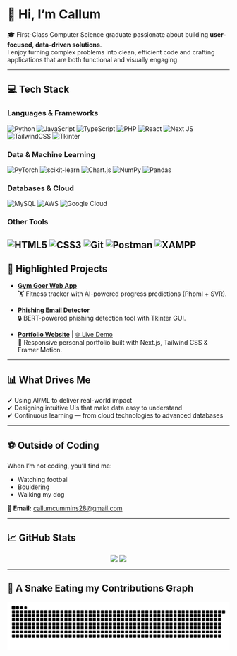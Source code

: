 # 👋 Hi, I’m Callum

🎓 First-Class Computer Science graduate passionate about building **user-focused, data-driven solutions**.  
I enjoy turning complex problems into clean, efficient code and crafting applications that are both functional and visually engaging.  

---

## 💻 Tech Stack  
### Languages & Frameworks  
![Python](https://img.shields.io/badge/python-3670A0?style=for-the-badge&logo=python&logoColor=ffdd54) ![JavaScript](https://img.shields.io/badge/javascript-%23323330.svg?style=for-the-badge&logo=javascript&logoColor=%23F7DF1E) ![TypeScript](https://img.shields.io/badge/typescript-%23007ACC.svg?style=for-the-badge&logo=typescript&logoColor=white) ![PHP](https://img.shields.io/badge/php-%23777BB4.svg?style=for-the-badge&logo=php&logoColor=white) ![React](https://img.shields.io/badge/react-%2320232a.svg?style=for-the-badge&logo=react&logoColor=%2361DAFB) ![Next JS](https://img.shields.io/badge/Next-black?style=for-the-badge&logo=next.js&logoColor=white) ![TailwindCSS](https://img.shields.io/badge/tailwindcss-%2338B2AC.svg?style=for-the-badge&logo=tailwind-css&logoColor=white) ![Tkinter](https://img.shields.io/badge/tkinter-%23323330.svg?style=for-the-badge&logo=python&logoColor=white)  

### Data & Machine Learning  
![PyTorch](https://img.shields.io/badge/PyTorch-%23EE4C2C.svg?style=for-the-badge&logo=PyTorch&logoColor=white) ![scikit-learn](https://img.shields.io/badge/scikit--learn-%23F7931E.svg?style=for-the-badge&logo=scikit-learn&logoColor=white) ![Chart.js](https://img.shields.io/badge/chart.js-F5788D.svg?style=for-the-badge&logo=chart.js&logoColor=white) ![NumPy](https://img.shields.io/badge/numpy-%23013243.svg?style=for-the-badge&logo=numpy&logoColor=white) ![Pandas](https://img.shields.io/badge/pandas-%23150458.svg?style=for-the-badge&logo=pandas&logoColor=white)  

### Databases & Cloud  
![MySQL](https://img.shields.io/badge/mysql-4479A1.svg?style=for-the-badge&logo=mysql&logoColor=white) ![AWS](https://img.shields.io/badge/AWS-%23FF9900.svg?style=for-the-badge&logo=amazon-aws&logoColor=white) ![Google Cloud](https://img.shields.io/badge/GoogleCloud-%234285F4.svg?style=for-the-badge&logo=google-cloud&logoColor=white)  

### Other Tools  
![HTML5](https://img.shields.io/badge/html5-%23E34F26.svg?style=for-the-badge&logo=html5&logoColor=white) ![CSS3](https://img.shields.io/badge/css3-%231572B6.svg?style=for-the-badge&logo=css3&logoColor=white) ![Git](https://img.shields.io/badge/git-%23F05033.svg?style=for-the-badge&logo=git&logoColor=white) ![Postman](https://img.shields.io/badge/postman-%23FF6C37.svg?style=for-the-badge&logo=postman&logoColor=white) ![XAMPP](https://img.shields.io/badge/xampp-FB7A24?style=for-the-badge&logo=xampp&logoColor=white)  
---

## 🚀 Highlighted Projects  

- **[Gym Goer Web App](https://github.com/CallumC28/Gym-Goer-Web-App)**  
  🏋️ Fitness tracker with AI-powered progress predictions (Phpml + SVR).  

- **[Phishing Email Detector](https://github.com/CallumC28/Phishing-Email-Detector-In-Progress)**  
  🔒 BERT-powered phishing detection tool with Tkinter GUI.  

- **[Portfolio Website](https://github.com/CallumC28/callum-portfolio)** | [🌐 Live Demo](https://callum-portfolio.vercel.app/)  
  🎨 Responsive personal portfolio built with Next.js, Tailwind CSS & Framer Motion.  

---

## 📊 What Drives Me  
✔ Using AI/ML to deliver real-world impact  
✔ Designing intuitive UIs that make data easy to understand  
✔ Continuous learning — from cloud technologies to advanced databases  

---

## ⚽ Outside of Coding  
When I’m not coding, you’ll find me:  
- Watching football  
- Bouldering  
- Walking my dog  

📧 **Email:** callumcummins28@gmail.com  

---

## 📈 GitHub Stats  
<p align = "center">
<p align="center">

  <img src="https://streak-stats.demolab.com?user=CallumC28&theme=dark&hide_border=true" />

  <img src="https://github-readme-stats.vercel.app/api/top-langs/?username=CallumC28&theme=dark&hide_border=true&layout=compact" />
</p> 
</p>

---

## 🐍 A Snake Eating my Contributions Graph
<p align = "center">
	<img src = "https://github.com/CallumC28/CallumC28/blob/output/github-contribution-grid-snake.svg?" alt = "Snake Game"/>
</p>
